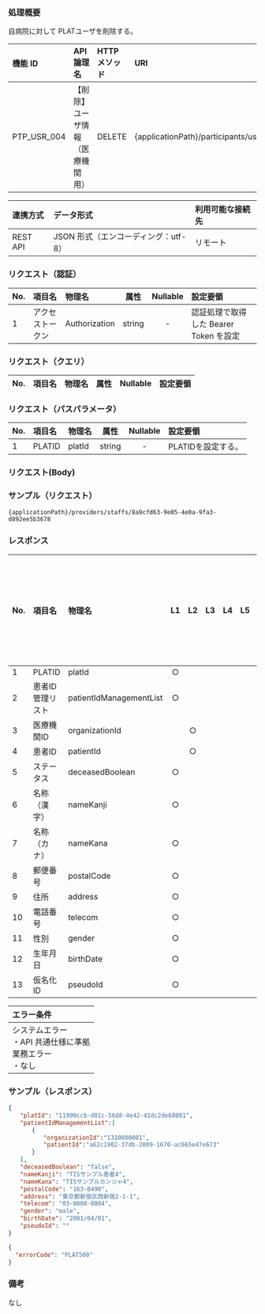 ### 処理概要

自病院に対して PLATユーザを削除する。

| 機能 ID     | API 論理名                       | HTTP メソッド | URI                                            |
| :---------- |:---------------------------------| :------------ | :--------------------------------------------- |
| PTP_USR_004 | 【削除】ユーザ情報（医療機関用） | DELETE        | {applicationPath}/participants/users/{staffId} |

| 連携方式 | データ形式                           | 利用可能な接続先   |
| :------- | :----------------------------------- | :----------------- |
| REST API | JSON 形式（エンコーディング：utf-8） | リモート           |

### リクエスト（認証）

| No. | 項目名           | 物理名        |  属性  | Nullable | 設定要領                               |
| :-- | :--------------- | :------------ | :----: | :------: | :------------------------------------- |
| 1   | アクセストークン | Authorization | string |    -     | 認証処理で取得した Bearer Token を設定 |

### リクエスト（クエリ）

| No. | 項目名 | 物理名 | 属性 | Nullable | 設定要領 |
| :-- | :----- | :----- | :--: | :------: | :------- |

### リクエスト（パスパラメータ）

| No. | 項目名      | 物理名     | 属性    | Nullable | 設定要領                 |
| :-- | :---------- | :--------- | :-----: | :------: | :----------------------- |
| 1   | PLATID      | platId     | string  |    -     | PLATIDを設定する。       |

### リクエスト(Body)


### サンプル（リクエスト）

```
{applicationPath}/providers/staffs/8a9cfd63-9e05-4e0a-9fa3-d892ee5b3678
```

### レスポンス

| No. | 項目名           | 物理名                  | L1   | L2  | L3  | L4  | L5  | L6  | 繰返し | 属性    | Nullable | リクエスト設定要領                              |
| :-- | :--------------- | :---------------------- | :--: | :-: | :-: | :-: | :-: | :-: | :----- | :------ | :------- | :---------------------------------------------- |
| 1   | PLATID           | platId                  |  ○  |     |     |     |     |     | -      | String  | -        |                                                 |
| 2   | 患者ID管理リスト | patientIdManagementList |  ○  |     |     |     |     |     | -      | array   | -        |                                                 |
| 3   | 医療機関ID       | organizationId          |      | ○  |     |     |     |     | -      | String  | ○       |                                                 |
| 4   | 患者ID           | patientId               |      | ○  |     |     |     |     | -      | String  | ○       |                                                 |
| 5   | ステータス       | deceasedBoolean         |  ○  |     |     |     |     |     | -      | String  | -        |                                                 |
| 6   | 名称（漢字）     | nameKanji               |  ○  |     |     |     |     |     | -      | String  | -        |                                                 |
| 7   | 名称（カナ）     | nameKana                |  ○  |     |     |     |     |     | -      | String  | -        |                                                 |
| 8   | 郵便番号         | postalCode              |  ○  |     |     |     |     |     | -      | String  | -        |                                                 |
| 9   | 住所             | address                 |  ○  |     |     |     |     |     | -      | String  | -        |                                                 |
| 10  | 電話番号         | telecom                 |  ○  |     |     |     |     |     | -      | String  | -        |                                                 |
| 11  | 性別             | gender                  |  ○  |     |     |     |     |     | -      | String  | -        |                                                 |
| 12  | 生年月日         | birthDate               |  ○  |     |     |     |     |     | -      | date    | -        |                                                 |
| 13  | 仮名化ID         | pseudoId                |  ○  |     |     |     |     |     | -      | String  | 〇       |                                                 |

| エラー条件                                                        |
| :---------------------------------------------------------------- |
| システムエラー<br/>・API 共通仕様に準拠<br/>業務エラー<br/>・なし |

### サンプル（レスポンス）

```json title="正常終了"
{
　　"platId": "11990ccb-d01c-56d8-4e42-41dc2de60081",
　　"patientIdManagementList":[
　　　　{
　　　　　　"organizationId":"1310000001",
　　　　　　"patientId":"a62c1902-37db-2809-1670-ac665e47e673"
　　　　}
　　],
　　"deceasedBoolean": "false",
　　"nameKanji": "TISサンプル患者4",
　　"nameKana": "TISサンプルカンジャ4",
　　"postalCode": "163-0490",
　　"address": "東京都新宿区西新宿2-1-1",
　　"telecom": "03-0000-0004",
　　"gender": "male",
　　"birthDate": "2001/04/01",
　　"pseudoId": ""
}
```

```json title="異常終了"
{
  "errorCode": "PLAT500"
}
```

### 備考

なし

